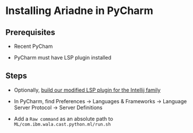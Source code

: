 # Installing Ariadne in PyCharm

## Prerequisites

* Recent PyCham

* PyCharm must have LSP plugin installed

## Steps

* Optionally, [build our modified LSP plugin for the Intellij family](../ariadne_pycharm_lsp_plugin)

* In PyCharm, find Preferences -> Languages & Frameworks -> Language
Server Protocol -> Server Definitions

* Add a `Raw command` as an absolute path to `ML/com.ibm.wala.cast.python.ml/run.sh`
